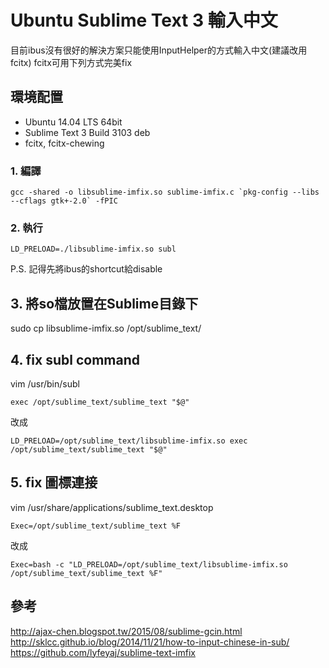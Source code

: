 # Ubuntu Sublime Text 3 輸入中文
目前ibus沒有很好的解決方案只能使用InputHelper的方式輸入中文(建議改用fcitx)
fcitx可用下列方式完美fix

## 環境配置
- Ubuntu 14.04 LTS 64bit
- Sublime Text 3 Build 3103 deb
- fcitx, fcitx-chewing

### 1. 編譯
```
gcc -shared -o libsublime-imfix.so sublime-imfix.c `pkg-config --libs --cflags gtk+-2.0` -fPIC
```
### 2. 執行
```
LD_PRELOAD=./libsublime-imfix.so subl
```
P.S. 記得先將ibus的shortcut給disable

## 3. 將so檔放置在Sublime目錄下
sudo cp libsublime-imfix.so /opt/sublime_text/
## 4. fix subl command
vim /usr/bin/subl
```
exec /opt/sublime_text/sublime_text "$@"
```
改成
```
LD_PRELOAD=/opt/sublime_text/libsublime-imfix.so exec /opt/sublime_text/sublime_text "$@"
```

## 5. fix 圖標連接
vim /usr/share/applications/sublime_text.desktop
```
Exec=/opt/sublime_text/sublime_text %F
```
改成
```
Exec=bash -c "LD_PRELOAD=/opt/sublime_text/libsublime-imfix.so /opt/sublime_text/sublime_text %F"
```
## 參考
http://ajax-chen.blogspot.tw/2015/08/sublime-gcin.html
http://sklcc.github.io/blog/2014/11/21/how-to-input-chinese-in-sub/
https://github.com/lyfeyaj/sublime-text-imfix
